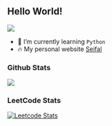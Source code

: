 ## Hello World!

![](https://seif-stats.vercel.app/api/top-langs/?username=seif-wu&layout=compact#crop=0&crop=0&crop=1&crop=1&id=Hh0ge&originHeight=165&originWidth=350&originalType=binary&ratio=1&rotation=0&showTitle=false&status=done&style=none&title=)

- 🌱 I’m currently learning `Python`
- 🔥 My personal website [Seifal](https://www.seifal.com)

### Github Stats

![](https://seif-stats.vercel.app/api?username=xifo-wu&hide=contribs,prs&count_private=true&show_icons=true&theme=algolia#crop=0&crop=0&crop=1&crop=1&id=gqjXR&originHeight=150&originWidth=495&originalType=binary&ratio=1&rotation=0&showTitle=false&status=done&style=none&title=)

### LeetCode Stats

[![Leetcode Stats](https://leetcode.card.workers.dev/?username=xifo&site=cn)](https://leetcode-cn.com/xifo)

<!--
**seif-wu/seif-wu** is a ✨ _special_ ✨ repository because its `README.md` (this file) appears on your GitHub profile.

Here are some ideas to get you started:

- 🔭 I’m currently working on ...
- 🌱 I’m currently learning ...
- 👯 I’m looking to collaborate on ...
- 🤔 I’m looking for help with ...
- 💬 Ask me about ...
- 📫 How to reach me: ...
- 😄 Pronouns: ...
- ⚡ Fun fact: ...
-->
